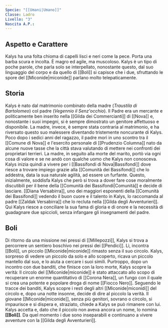 ```yaml
---
Specie: "[[Umani|Umano]]"
Classe: Ladro
Livello: "3"
Nascita A.P.:
---
```

## Aspetto e Carattere

Kalys ha una folta chioma di capelli lisci e neri come la pece. Porta una barba scura e incolta. È magro ed agile, ma muscoloso. 
Kalys è un tipo di poche parole, che parla solo se interpellato, nonostante questo, dal suo linguaggio del corpo e da quello di [[Boli]] si capisce che i due, sfruttando le spore del [[Miconide|miconide]] parlano molto telepaticamente. 

## Storia

Kalys è nato dal matrimonio combinato della madre (*Traustila di Bartolomeo*) col padre (*Vegennio il Senz'occhio*). Il Padre era un mercante e politicamente ben inserito nella [[Gilda dei Commercianti]] di [[Nova]] e, nonostante i suoi impegni, si è sempre dimostrato un genitore affettuoso e disponibile.
La madre, invece, è sempre stata contraria al matrimonio, e ha riversato questo suo malessere diventando tristemente noncurante di Kalys. 
Poco dopo i sedici anni del ragazzo, il padre morì in uno scontro tra il [[Comune di Nova]] e l'esercito personale di [[Prudenzio Columna]] nato da alcune nuove tasse che la città stava valutando di mettere nei confronti dei proprietari terrieri. 
La madre, in seguito alla morte del marito, portò via ogni cosa di valore e se ne andò con qualche uomo che Kalys non conosceva. 
Kalys inizia quindi a vivere per i [[Bassifondi di Nova|Bassifondi]] dove riesce a trovare impiego grazie alla [[Comunità dei Bassifondi]] che lo addestra, data la sua naturale agilità, ad essere un furfante. 
Questo, inizialmente, soddisfa Kalys che però si trova a dover fare cose moralmente discutibili per il bene della [[Comunità dei Bassifondi|Comunità]] e decide di lasciare. 
[[Diana Versabirra]], uno dei maggiori esponenti della [[Comunità dei Bassifondi]] vedendo il buon cuore e il talento in Kalys, lo raccomanda al padre [[Zaldak Versabirra]] che lo recluta nella [[Gilda degli Avventurieri]]. 
Qui Kalys riesce a conciliare la sua fama di gloria e di onore e la necessità di guadagnare due spiccioli, senza infangare gli insegnamenti del padre.

## Boli

Di ritorno da una missione nei pressi di [[Millepozzi]], Kalys si trova a percorrere un sentiero boschivo nei pressi dei [[Pendici]]. Lì, incontra [[Boli]], un piccolo [[Miconide|miconide]] rimasto senza il suo circolo. Kalys, sorpreso di vedere un piccolo da solo e allo scoperto, ricava un piccolo mantello dal suo, e lo aiuta a cercare i suoi simili.
Purtroppo, dopo un incontro con due banditi, che finisce con la loro morte, Kalys scopre la verità: Il circolo del [[Miconide|miconide]] è stato attaccato allo scopo di recuperare un enorme quantitativo di [[Corona Nera]], un fungo con il quale si crea una potente e popolare droga di nome [[Fiocco Nero]]. 
Seguendo le tracce dei banditi, Kalys scopre i resti degli altri [[Miconide|miconidi]] del circolo e, dopo una notte insonne, decide di dire al piccolo la verità. 
Il giovane [[Miconide|miconide]], senza più genitori, sovrano o circolo, si impaurisce e si dispera e, straziato, chiede a Kalys se può rimanere con lui.
Kalys accetta e, dato che il piccolo non aveva ancora un nome, lo nomina **[[Boli]]**. 
Da quel momento i due sono inseparabili e continuano a vivere avventure con la [[Gilda degli Avventurieri]]. 